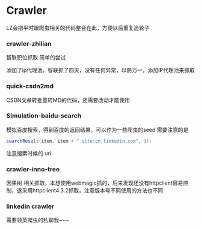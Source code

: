 # Crawler

LZ会把平时跟爬虫相关的代码整合在此，方便以后重复造轮子


### crawler-zhilian
智联职位抓取
简单的尝试

添加了ip代理池，智联抓了四天，没有任何异常，以防万一，添加IP代理池来抓取

### quick-csdn2md
CSDN文章转批量转MD的代码，还需要改动才能使用

### Simulation-baidu-search
模拟百度搜索，得到百度的返回结果，可以作为一些爬虫的seed
需要注意的是

```java
searchResult(item, item + " site:cn.linkedin.com", 1);
```
注意搜索时候的 url

### crawler-inno-tree
因果树 相关抓取，本想使用webmagic抓的，后来发现还没有httpclient容易控制，遂采用httpclient4.3.2抓取，注意版本号不同使用的方法也不同

### linkedin crawler
需要领英爬虫的私聊我~~~